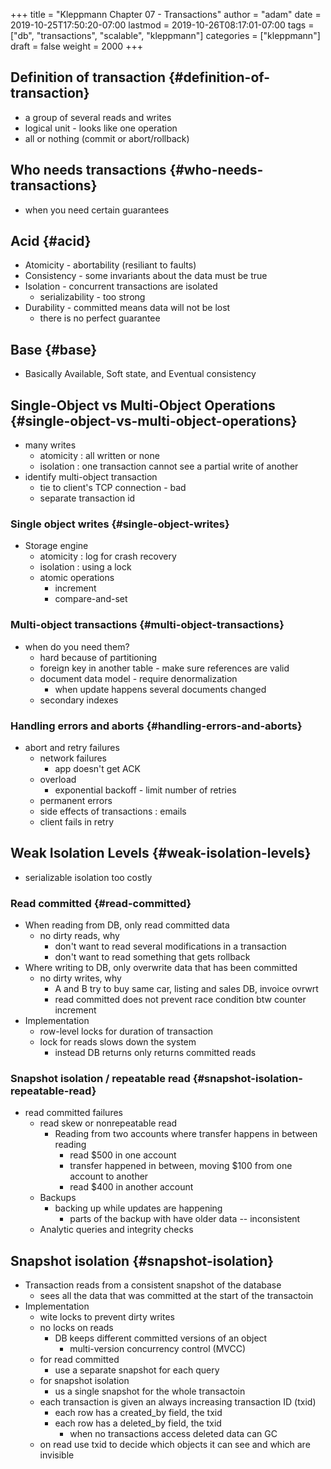+++
title = "Kleppmann Chapter 07 - Transactions"
author = "adam"
date = 2019-10-25T17:50:20-07:00
lastmod = 2019-10-26T08:17:01-07:00
tags = ["db", "transactions", "scalable", "kleppmann"]
categories = ["kleppmann"]
draft = false
weight = 2000
+++

## Definition of transaction {#definition-of-transaction}

-   a group of several reads and writes
-   logical unit - looks like one operation
-   all or nothing (commit or abort/rollback)


## Who needs transactions {#who-needs-transactions}

-   when you need certain guarantees


## Acid {#acid}

-   Atomicity - abortability (resiliant to faults)
-   Consistency - some invariants about the data must be true
-   Isolation - concurrent transactions are isolated
    -   serializability - too strong
-   Durability - committed means data will not be lost
    -   there is no perfect guarantee


## Base {#base}

-   Basically Available, Soft state, and Eventual consistency


## Single-Object vs Multi-Object Operations {#single-object-vs-multi-object-operations}

-   many writes
    -   atomicity : all written or none
    -   isolation : one transaction cannot see a partial write of another
-   identify multi-object transaction
    -   tie to client's TCP connection - bad
    -   separate transaction id


### Single object writes {#single-object-writes}

-   Storage engine
    -   atomicity : log for crash recovery
    -   isolation : using a lock
    -   atomic operations
        -   increment
        -   compare-and-set


### Multi-object transactions {#multi-object-transactions}

-   when do you need them?
    -   hard because of partitioning
    -   foreign key in another table - make sure references are valid
    -   document data model - require denormalization
        -   when update happens several documents changed
    -   secondary indexes


### Handling errors and aborts {#handling-errors-and-aborts}

-   abort and retry failures
    -   network failures
        -   app doesn't get ACK
    -   overload
        -   exponential backoff - limit number of retries
    -   permanent errors
    -   side effects of transactions : emails
    -   client fails in retry


## Weak Isolation Levels {#weak-isolation-levels}

-   serializable isolation too costly


### Read committed {#read-committed}

-   When reading from DB, only read committed data
    -   no dirty reads, why
        -   don't want to read several modifications in a transaction
        -   don't want to read something that gets rollback
-   Where writing to DB, only overwrite data that has been committed
    -   no dirty writes, why
        -   A and B try to buy same car, listing and sales DB, invoice ovrwrt
        -   read committed does not prevent race condition btw counter increment
-   Implementation
    -   row-level locks for duration of transaction
    -   lock for reads slows down the system
        -   instead DB returns only returns committed reads


### Snapshot isolation / repeatable read {#snapshot-isolation-repeatable-read}

-   read committed failures
    -   read skew or nonrepeatable read
        -   Reading from two accounts where transfer happens in between reading
            -   read $500 in one account
            -   transfer happened in between, moving $100 from one account to another
            -   read $400 in another account
    -   Backups
        -   backing up while updates are happening
            -   parts of the backup with have older data -- inconsistent
    -   Analytic queries and integrity checks


## Snapshot isolation {#snapshot-isolation}

-   Transaction reads from a consistent snapshot of the database
    -   sees all the data that was committed at the start of the transactoin
-   Implementation
    -   wite locks to prevent dirty writes
    -   no locks on reads
        -   DB keeps different committed versions of an object
            -   multi-version concurrency control (MVCC)
    -   for read committed
        -   use a separate snapshot for each query
    -   for snapshot isolation
        -   us a single snapshot for the whole transactoin
    -   each transaction is given an always increasing transaction ID (txid)
        -   each row has a created\_by field, the txid
        -   each row has a deleted\_by field, the txid
            -   when no transactions access deleted data can GC
    -   on read use txid to decide which objects it can see and which are
        invisible
